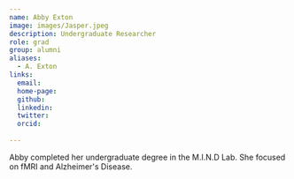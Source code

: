 ```yaml
---
name: Abby Exton
image: images/Jasper.jpeg
description: Undergraduate Researcher
role: grad
group: alumni
aliases:
  - A. Exton
links:
  email:
  home-page:
  github: 
  linkedin:
  twitter: 
  orcid:
  
---
```


Abby completed her undergraduate degree in the M.I.N.D Lab. She focused on fMRI and Alzheimer's Disease. 
